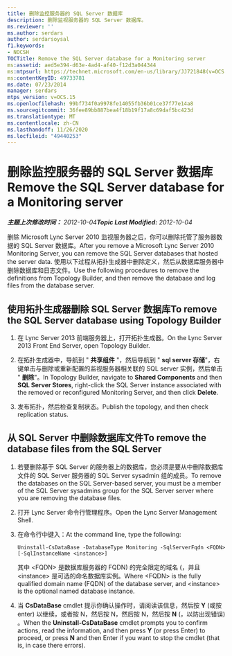 ```yaml
---
title: 删除监控服务器的 SQL Server 数据库
description: 删除监视服务器的 SQL Server 数据库。
ms.reviewer: ''
ms.author: serdars
author: serdarsoysal
f1.keywords:
- NOCSH
TOCTitle: Remove the SQL Server database for a Monitoring server
ms:assetid: aed5e394-d63e-4ad4-af40-f12d3a044344
ms:mtpsurl: https://technet.microsoft.com/en-us/library/JJ721848(v=OCS.15)
ms:contentKeyID: 49733781
ms.date: 07/23/2014
manager: serdars
mtps_version: v=OCS.15
ms.openlocfilehash: 99bf734f0a9978fe14055fb36b01ce37f77e14a8
ms.sourcegitcommit: 36fee89bb887bea4f18b19f17a8c69daf5bc423d
ms.translationtype: MT
ms.contentlocale: zh-CN
ms.lasthandoff: 11/26/2020
ms.locfileid: "49440253"
---
```

# <a name="remove-the-sql-server-database-for-a-monitoring-server"></a><span data-ttu-id="fb6ae-103">删除监控服务器的 SQL Server 数据库</span><span class="sxs-lookup"><span data-stu-id="fb6ae-103">Remove the SQL Server database for a Monitoring server</span></span>

<div data-xmlns="http://www.w3.org/1999/xhtml">

<div class="topic" data-xmlns="http://www.w3.org/1999/xhtml" data-msxsl="urn:schemas-microsoft-com:xslt" data-cs="https://msdn.microsoft.com/">

<div data-asp="https://msdn2.microsoft.com/asp">



</div>

<div id="mainSection">

<div id="mainBody"><span data-ttu-id="fb6ae-104">

<span> </span></span><span class="sxs-lookup"><span data-stu-id="fb6ae-104">

<span> </span></span></span>

<span data-ttu-id="fb6ae-105">_**主题上次修改时间：** 2012-10-04_</span><span class="sxs-lookup"><span data-stu-id="fb6ae-105">_**Topic Last Modified:** 2012-10-04_</span></span>

<span data-ttu-id="fb6ae-106">删除 Microsoft Lync Server 2010 监视服务器之后，你可以删除托管了服务器数据的 SQL Server 数据库。</span><span class="sxs-lookup"><span data-stu-id="fb6ae-106">After you remove a Microsoft Lync Server 2010 Monitoring Server, you can remove the SQL Server databases that hosted the server data.</span></span> <span data-ttu-id="fb6ae-107">使用以下过程从拓扑生成器中删除定义，然后从数据库服务器中删除数据库和日志文件。</span><span class="sxs-lookup"><span data-stu-id="fb6ae-107">Use the following procedures to remove the definitions from Topology Builder, and then remove the database and log files from the database server.</span></span>

<div>

## <a name="to-remove-the-sql-server-database-using-topology-builder"></a><span data-ttu-id="fb6ae-108">使用拓扑生成器删除 SQL Server 数据库</span><span class="sxs-lookup"><span data-stu-id="fb6ae-108">To remove the SQL Server database using Topology Builder</span></span>

1.  <span data-ttu-id="fb6ae-109">在 Lync Server 2013 前端服务器上，打开拓扑生成器。</span><span class="sxs-lookup"><span data-stu-id="fb6ae-109">On the Lync Server 2013 Front End Server, open Topology Builder.</span></span>

2.  <span data-ttu-id="fb6ae-110">在拓扑生成器中，导航到 " **共享组件** "，然后导航到 " **sql server 存储**"，右键单击与删除或重新配置的监视服务器相关联的 SQL server 实例，然后单击 " **删除**"。</span><span class="sxs-lookup"><span data-stu-id="fb6ae-110">In Topology Builder, navigate to **Shared Components** and then **SQL Server Stores**, right-click the SQL Server instance associated with the removed or reconfigured Monitoring Server, and then click **Delete**.</span></span>

3.  <span data-ttu-id="fb6ae-111">发布拓扑，然后检查复制状态。</span><span class="sxs-lookup"><span data-stu-id="fb6ae-111">Publish the topology, and then check replication status.</span></span>

</div>

<div>

## <a name="to-remove-the-database-files-from-the-sql-server"></a><span data-ttu-id="fb6ae-112">从 SQL Server 中删除数据库文件</span><span class="sxs-lookup"><span data-stu-id="fb6ae-112">To remove the database files from the SQL Server</span></span>

1.  <span data-ttu-id="fb6ae-113">若要删除基于 SQL Server 的服务器上的数据库，您必须是要从中删除数据库文件的 SQL Server 服务器的 SQL Server sysadmin 组的成员。</span><span class="sxs-lookup"><span data-stu-id="fb6ae-113">To remove the databases on the SQL Server-based server, you must be a member of the SQL Server sysadmins group for the SQL Server server where you are removing the database files.</span></span>

2.  <span data-ttu-id="fb6ae-114">打开 Lync Server 命令行管理程序。</span><span class="sxs-lookup"><span data-stu-id="fb6ae-114">Open the Lync Server Management Shell.</span></span>

3.  <span data-ttu-id="fb6ae-115">在命令行中键入：</span><span class="sxs-lookup"><span data-stu-id="fb6ae-115">At the command line, type the following:</span></span>
    
        Uninstall-CsDataBase -DatabaseType Monitoring -SqlServerFqdn <FQDN> [-SqlInstanceName <instance>]
    
    <span data-ttu-id="fb6ae-116">其中 \<FQDN\> 是数据库服务器的 FQDN) 的完全限定的域名 (，并且 \<instance\> 是可选的命名数据库实例。</span><span class="sxs-lookup"><span data-stu-id="fb6ae-116">Where \<FQDN\> is the fully qualified domain name (FQDN) of the database server, and \<instance\> is the optional named database instance.</span></span>

4.  <span data-ttu-id="fb6ae-117">当 **CsDataBase** cmdlet 提示你确认操作时，请阅读该信息，然后按 **Y** (或按 enter) 以继续，或者按 N，然后按 N，然后按 N，然后按 **N** (，以防出现错误) 。</span><span class="sxs-lookup"><span data-stu-id="fb6ae-117">When the **Uninstall-CsDataBase** cmdlet prompts you to confirm actions, read the information, and then press **Y** (or press Enter) to proceed, or press **N** and then Enter if you want to stop the cmdlet (that is, in case there errors).</span></span>

<span data-ttu-id="fb6ae-118"></div>

</div>

<span> </span>

</div>

</div>

</span><span class="sxs-lookup"><span data-stu-id="fb6ae-118"></div>

</div>

<span> </span>

</div>

</div>

</span></span></div>

